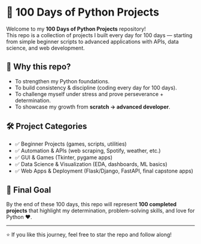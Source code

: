 # 🐍 100 Days of Python Projects  

Welcome to my **100 Days of Python Projects** repository!  
This repo is a collection of projects I built every day for 100 days — starting from simple beginner scripts to advanced applications with APIs, data science, and web development.  

## 🎯 Why this repo?  
- To strengthen my Python foundations.  
- To build consistency & discipline (coding every day for 100 days).  
- To challenge myself under stress and prove perseverance + determination.  
- To showcase my growth from **scratch → advanced developer**.  

## 🛠️ Project Categories  
- ✅ Beginner Projects (games, scripts, utilities)  
- ✅ Automation & APIs (web scraping, Spotify, weather, etc.)  
- ✅ GUI & Games (Tkinter, pygame apps)  
- ✅ Data Science & Visualization (EDA, dashboards, ML basics)  
- ✅ Web Apps & Deployment (Flask/Django, FastAPI, final capstone apps)  

## 🚀 Final Goal  
By the end of these 100 days, this repo will represent **100 completed projects** that highlight my determination, problem-solving skills, and love for Python ❤️.  

---

⭐ If you like this journey, feel free to star the repo and follow along!
